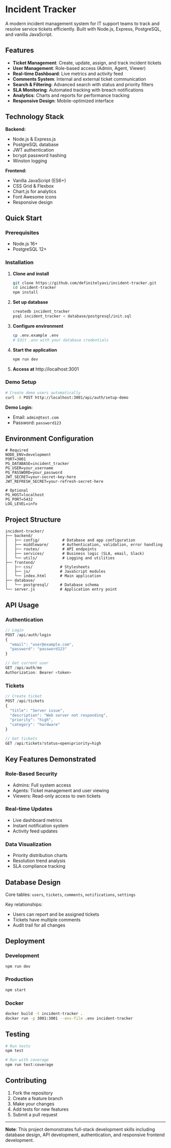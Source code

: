 # Incident Tracker

A modern incident management system for IT support teams to track and resolve service tickets efficiently. Built with Node.js, Express, PostgreSQL, and vanilla JavaScript.

## Features

- **Ticket Management**: Create, update, assign, and track incident tickets
- **User Management**: Role-based access (Admin, Agent, Viewer)
- **Real-time Dashboard**: Live metrics and activity feed
- **Comments System**: Internal and external ticket communication
- **Search & Filtering**: Advanced search with status and priority filters
- **SLA Monitoring**: Automated tracking with breach notifications
- **Analytics**: Charts and reports for performance tracking
- **Responsive Design**: Mobile-optimized interface

## Technology Stack

**Backend:**
- Node.js & Express.js
- PostgreSQL database
- JWT authentication
- bcrypt password hashing
- Winston logging

**Frontend:**
- Vanilla JavaScript (ES6+)
- CSS Grid & Flexbox
- Chart.js for analytics
- Font Awesome icons
- Responsive design

## Quick Start

### Prerequisites
- Node.js 16+
- PostgreSQL 12+

### Installation

1. **Clone and install**
   ```bash
   git clone https://github.com/definitelyavi/incident-tracker.git
   cd incident-tracker
   npm install
   ```

2. **Set up database**
   ```bash
   createdb incident_tracker
   psql incident_tracker < database/postgresql/init.sql
   ```

3. **Configure environment**
   ```bash
   cp .env.example .env
   # Edit .env with your database credentials
   ```

4. **Start the application**
   ```bash
   npm run dev
   ```

5. **Access at** http://localhost:3001

### Demo Setup

```bash
# Create demo users automatically
curl -X POST http://localhost:3001/api/auth/setup-demo
```

**Demo Login:**
- Email: `admin@test.com`
- Password: `password123`

## Environment Configuration

```env
# Required
NODE_ENV=development
PORT=3001
PG_DATABASE=incident_tracker
PG_USER=your_username
PG_PASSWORD=your_password
JWT_SECRET=your-secret-key-here
JWT_REFRESH_SECRET=your-refresh-secret-here

# Optional
PG_HOST=localhost
PG_PORT=5432
LOG_LEVEL=info
```

## Project Structure

```
incident-tracker/
├── backend/
│   ├── config/          # Database and app configuration
│   ├── middleware/      # Authentication, validation, error handling
│   ├── routes/          # API endpoints
│   ├── services/        # Business logic (SLA, email, Slack)
│   └── utils/           # Logging and utilities
├── frontend/
│   ├── css/            # Stylesheets
│   ├── js/             # JavaScript modules
│   └── index.html      # Main application
├── database/
│   └── postgresql/     # Database schema
└── server.js           # Application entry point
```

## API Usage

### Authentication
```javascript
// Login
POST /api/auth/login
{
  "email": "user@example.com",
  "password": "password123"
}

// Get current user
GET /api/auth/me
Authorization: Bearer <token>
```

### Tickets
```javascript
// Create ticket
POST /api/tickets
{
  "title": "Server issue",
  "description": "Web server not responding",
  "priority": "high",
  "category": "hardware"
}

// Get tickets
GET /api/tickets?status=open&priority=high
```

## Key Features Demonstrated

### Role-Based Security
- Admins: Full system access
- Agents: Ticket management and user viewing
- Viewers: Read-only access to own tickets

### Real-time Updates
- Live dashboard metrics
- Instant notification system
- Activity feed updates

### Data Visualization
- Priority distribution charts
- Resolution trend analysis
- SLA compliance tracking

## Database Design

Core tables: `users`, `tickets`, `comments`, `notifications`, `settings`

Key relationships:
- Users can report and be assigned tickets
- Tickets have multiple comments
- Audit trail for all changes

## Deployment

### Development
```bash
npm run dev
```

### Production
```bash
npm start
```

### Docker
```bash
docker build -t incident-tracker .
docker run -p 3001:3001 --env-file .env incident-tracker
```

## Testing

```bash
# Run tests
npm test

# Run with coverage
npm run test:coverage
```

## Contributing

1. Fork the repository
2. Create a feature branch
3. Make your changes
4. Add tests for new features
5. Submit a pull request

---

**Note**: This project demonstrates full-stack development skills including database design, API development, authentication, and responsive frontend development.
